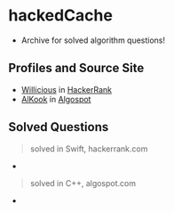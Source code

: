 # hackedCache
- Archive for solved algorithm questions!

## Profiles and Source Site
- [Willicious](https://www.hackerrank.com/Willicious) in [HackerRank](https://hackerrank.com)
- [AlKook](https://algospot.com/user/profile/8499) in [Algospot](https://algospot.com)

## Solved Questions
> solved in Swift, hackerrank.com
 - 

> solved in C++, algospot.com
 - 
